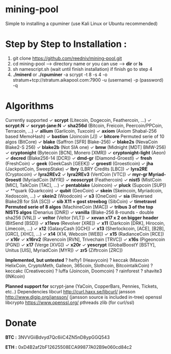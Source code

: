 # mining-pool

Simple to installing a cpuminer (use Kali Linux or Ubuntu recommended)

# Step by Step to Installation :

1. git clone https://github.com/reedniv/mining-pool.git
2. cd mining-pool --> directory name or you can use --> **dir** or **ls**
3. sh namescript.sh (wait until finish installation) if finish go to step 4
4. **./minerd** or **./cpuminer** -a scrypt -t 8 -s 4 -o stratum+tcp://stratum.aikapool.com:7900 -u (username) -p (password) -q

# **Algorithms**
Currently supported
✓ **scrypt** (Litecoin, Dogecoin, Feathercoin, ...)
✓ **scrypt:N**
✓ **scrypt-jane:N**
✓ **sha256d** (Bitcoin, Freicoin, Peercoin/PPCoin, Terracoin, ...)
✓ **allium** (Garlicoin, Tuxcoin)
✓ **axiom** (Axiom Shabal-256 based MemoHash)
✓ **bastion** (Joincoin [J])
✓ **bitcore** Permuted serie of 10 algos (BitCore)
✓ **blake** (Saffron [SFR] Blake-256)
✓ **blake2s** (NevaCoin Blake2-S 256)
✓ **blake2b** (Not SIA one)
✓ **bmw** (Midnight [MDT] BMW-256)
✓ **cryptonight** (Bytecoin [BCN], Monero [XMR])
✓ **cryptonight-light** (Aeon)
✓ **decred** (Blake256-14 [DCR])
✓ **dmd-gr** (Diamond-Groestl)
✓ **fresh** (FreshCoin)
✓ **geek** (GeekCash [GEEK])
✓ **groestl** (Groestlcoin)
✓ **jha** (JackpotCoin, SweepStake)
✓ **lbry** (LBRY Credits [LBC])
✓ **lyra2RE** (Cryptocoin)
✓ **lyra2REv2**
✓ **lyra2REv3** (VertCoin [VTC])
✓ **myr-gr Myriad-Groestl** (MyriadCoin [MYR])
✓ **neoscrypt** (Feathercoin)
✓ **nist5** (MistCoin [MIC], TalkCoin [TAC], ...)
✓ **pentablake** (Joincoin)
✓ **pluck** (Supcoin [SUP])
✓ **quark (Quarkcoin)
✓ **qubit** (GeoCoin)
✓ **skein** (Skeincoin, Myriadcoin, Xedoscoin, ...)
✓ **skein2** (Woodcoin)
✓ **s3** (OneCoin)
✓ **sia** (Reversed Blake2B for SIA [SC])
✓ **sib X11 + gost streebog** (SibCoin)
✓ **timetravel Permuted serie of 8 algos** (MachineCoin [MAC])
✓ **tribus 3 of the top NIST5 algos** (Denarius [DNR])
✓ **vanilla** (Blake-256 8-rounds - double sha256 [VNL])
✓ **veltor** (Veltor [VLT])
✓ **xevan x17 x 2 on bigger header** (BitSend [BSD])
✓ **x11evo** (Revolver [XRE])
✓ **x11** (Darkcoin [DRK], Hirocoin, Limecoin, ...)
✓ **x12** (GalaxyCash [GCH])
✓ **x13** (Sherlockcoin, [ACE], [B2B], [GRC], [XHC], ...)
✓ **x14** (X14, Webcoin [WEB])
✓ **x15** (RadianceCoin [RCE])
✓ **x16r**
✓ **x16rv2** (Ravencoin [RVN], Trivechain [TRVC])
✓ **x16s** (Pigeoncoin [PGN])
✓ **x17** (Verge [XVG])
✓ **x20r**
✓ **yescrypt** (GlobalBoostY [BSTY], Unitus [UIS], MyriadCoin [MYR])
✓ **zr5** (Ziftrcoin [ZRC])

**Implemented, but untested**
? hefty1 (Heavycoin)
? keccak (Maxcoin HelixCoin, CryptoMeth, Galleon, 365coin, Slothcoin, BitcointalkCoin)
? keccakc (Creativecoin)
? luffa (Joincoin, Doomcoin)
? rainforest
? shavite3 (INKcoin)

**Planned support for**
scrypt-jane (YaCoin, CopperBars, Pennies, Tickets, etc..)
Dependencies
libcurl http://curl.haxx.se/libcurl/
jansson http://www.digip.org/jansson/ (jansson source is included in-tree)
openssl libcrypto https://www.openssl.org/
pthreads
zlib (for curl/ssl)

# Donate
**BTC :** 3NVVGiiBdvyd7Qc6iiC4ZN5nD8ypGGQ543

**ETH :** 0xD4B2af2bF12625508ECA99877A02B9e060cd84c2
